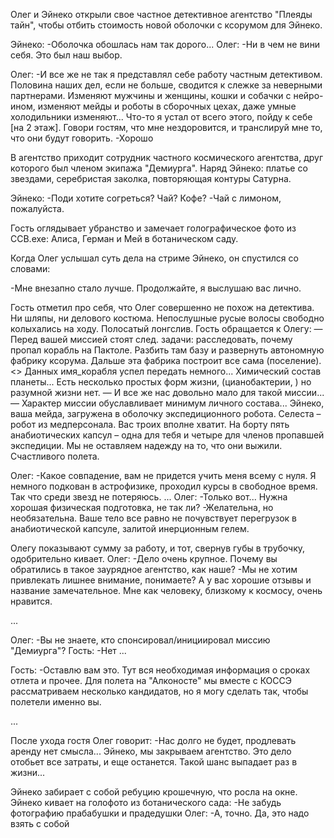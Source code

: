
Олег и Эйнеко открыли свое частное детективное агентство "Плеяды тайн", чтобы отбить стоимость новой оболочки с ксорумом для Эйнеко.

Эйнеко:
-Оболочка обошлась нам так дорого...
Олег:
-Ни в чем не вини себя. Это был наш выбор.

Олег:
-И все же не так я представлял себе работу частным детективом. Половина наших дел, если не больше, сводится к слежке за неверными партнерами. Изменяют мужчины и женщины, кошки и собачки с нейро-ином, изменяют мейды и роботы в сборочных цехах, даже умные холодильники изменяют... Что-то я устал от всего этого, пойду к себе \[на 2 этаж]. Говори гостям, что мне нездоровится, и транслируй мне то, что они будут говорить.
-Хорошо


В агентство приходит сотрудник частного космического агентства, друг которого был членом экипажа "Демиурга". Наряд Эйнеко: платье со звездами, серебристая заколка, повторяющая контуры Сатурна.

Эйнеко:
-Поди хотите согреться? Чай? Кофе?
-Чай с лимоном, пожалуйста.

Гость оглядывает убранство и замечает голографическое фото из ССВ.exe: Алиса, Герман и Мей в ботаническом саду.

Когда Олег услышал суть дела на стриме Эйнеко, он спустился со словами:

-Мне внезапно стало лучше. Продолжайте, я выслушаю вас лично.

Гость отметил про себя, что Олег совершенно не похож на детектива. Ни шляпы, ни делового костюма. Непослушные русые волосы свободно колыхались на ходу. Полосатый лонгслив.
Гость обращается к Олегу:
— Перед вашей миссией стоят след. задачи: расследовать, почему пропал корабль на Пактоле. Разбить там базу и развернуть автономную фабрику ксорума. Дальше эта фабрика построит все сама (поселение). <> Данных имя_корабля успел передать немного... Химический состав планеты... Есть несколько простых форм жизни, (цианобактерии, ) но разумной жизни нет. 
— И все же нас довольно мало для такой миссии...
— Характер миссии обуславливает минимум личного состава... Эйнеко, ваша мейда, загружена в оболочку экспедиционного робота. Селеста – робот из медперсонала. Вас троих вполне хватит. На борту пять анабиотических капсул – одна для тебя и четыре для членов пропавшей экспедиции. Мы не оставляем надежду на то, что они выжили. Счастливого полета. 

Олег:
-Какое совпадение, вам не придется учить меня всему с нуля. Я немного подкован в астрофизике, проходил курсы в свободное время. Так что среди звезд не потеряюсь.
...
Олег:
-Только вот... Нужна хорошая физическая подготовка, не так ли?
-Желательна, но необязательна. Ваше тело все равно не почувствует перегрузок в анабиотической капсуле, залитой инерционным гелем.

Олегу показывают сумму за работу, и тот, свернув губы в трубочку, одобрительно кивает.
Олег:
-Дело очень крупное. Почему вы обратились в такое заурядное агентство, как наше?
-Мы не хотим привлекать лишнее внимание, понимаете? А у вас хорошие отзывы и название замечательное. Мне как человеку, близкому к космосу, очень нравится.


...

Олег:
-Вы не знаете, кто спонсировал/инициировал миссию "Демиурга"?
Гость:
-Нет
...

Гость:
-Оставлю вам это. Тут вся необходимая информация о сроках отлета и прочее. Для полета на "Алконосте" мы вместе с КОССЭ рассматриваем несколько кандидатов, но я могу сделать так, чтобы полетели именно вы.

...

После ухода гостя Олег говорит:
-Нас долго не будет, продлевать аренду нет смысла... Эйнеко, мы закрываем агентство. Это дело отобьет все затраты, и еще останется. Такой шанс выпадает раз в жизни...

Эйнеко забирает с собой ребуцию крошечную, что росла на окне.
Эйнеко кивает на голофото из ботанического сада:
-Не забудь фотографию прабабушки и прадедушки
Олег:
-А, точно. Да, это надо взять с собой